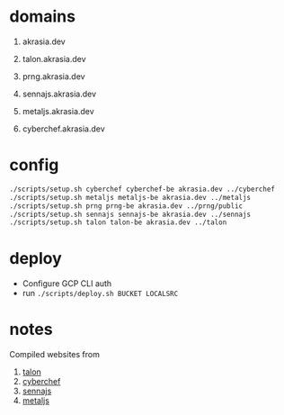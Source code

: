 # domains

1. akrasia.dev


2. talon.akrasia.dev
3. prng.akrasia.dev
4. sennajs.akrasia.dev
5. metaljs.akrasia.dev
6. cyberchef.akrasia.dev

# config

```sh
./scripts/setup.sh cyberchef cyberchef-be akrasia.dev ../cyberchef
./scripts/setup.sh metaljs metaljs-be akrasia.dev ../metaljs
./scripts/setup.sh prng prng-be akrasia.dev ../prng/public
./scripts/setup.sh sennajs sennajs-be akrasia.dev ../sennajs
./scripts/setup.sh talon talon-be akrasia.dev ../talon
```

# deploy

* Configure GCP CLI auth
* run `./scripts/deploy.sh BUCKET LOCALSRC`

# notes

Compiled websites from
1. [talon](https://github.com/chaosparrot/talon_practice)
2. [cyberchef](https://github.com/gchq/CyberChef)
3. [sennajs](https://github.com/liferay/sennajs.com)
4. [metaljs](https://github.com/liferay/metaljs.com)